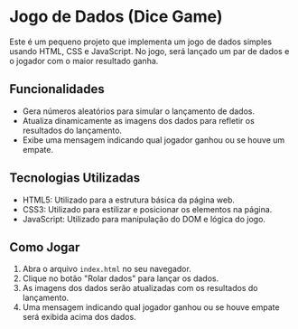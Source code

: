 # Jogo de Dados (Dice Game)

Este é um pequeno projeto que implementa um jogo de dados simples usando HTML, CSS e JavaScript. No jogo, será lançado um par de dados e o jogador com o maior resultado ganha.

## Funcionalidades

- Gera números aleatórios para simular o lançamento de dados.
- Atualiza dinamicamente as imagens dos dados para refletir os resultados do lançamento.
- Exibe uma mensagem indicando qual jogador ganhou ou se houve um empate.

## Tecnologias Utilizadas

- HTML5: Utilizado para a estrutura básica da página web.
- CSS3: Utilizado para estilizar e posicionar os elementos na página.
- JavaScript: Utilizado para manipulação do DOM e lógica do jogo.

## Como Jogar

1. Abra o arquivo `index.html` no seu navegador.
2. Clique no botão "Rolar dados" para lançar os dados.
3. As imagens dos dados serão atualizadas com os resultados do lançamento.
4. Uma mensagem indicando qual jogador ganhou ou se houve empate será exibida acima dos dados.

